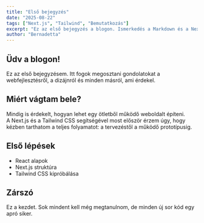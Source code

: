 ```yaml
---
title: "Első bejegyzés"
date: "2025-08-22"
tags: ["Next.js", "Tailwind", "Bemutatkozás"]
excerpt: "Ez az első bejegyzés a blogon. Ismerkedés a Markdown és a Next.js világával."
author: "Bernadetta"
---
```


## Üdv a blogon!  

Ez az első bejegyzésem. Itt fogok megosztani gondolatokat a webfejlesztésről, a dizájnról és minden másról, ami érdekel.  

## Miért vágtam bele?  

Mindig is érdekelt, hogyan lehet egy ötletből működő weboldalt építeni.  
A Next.js és a Tailwind CSS segítségével most először érzem úgy, hogy kézben tarthatom a teljes folyamatot: a tervezéstől a működő prototípusig.  

## Első lépések  

- React alapok  
- Next.js struktúra  
- Tailwind CSS kipróbálása  

## Zárszó  

Ez a kezdet. Sok mindent kell még megtanulnom, de minden új sor kód egy apró siker.  
